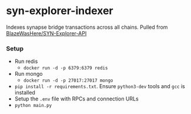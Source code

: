 # syn-explorer-indexer

Indexes synapse bridge transactions across all chains. Pulled from [BlazeWasHere/SYN-Explorer-API](https://github.com/BlazeWasHere/SYN-Explorer-API)

### Setup

* Run redis
  * `docker run -d -p 6379:6379 redis`
* Run mongo
  * `docker run -d -p 27017:27017 mongo`
* `pip install -r requirements.txt`. Ensure `python3-dev` tools and `gcc` is installed
* Setup the `.env` file with RPCs and connection URLs
* `python main.py`